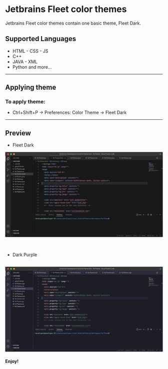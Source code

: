 # Jetbrains Fleet color themes

Jetbrains Fleet color themes contain one basic theme, Fleet Dark.

## Supported Languages

* HTML - CSS - JS
* C++
* JAVA - XML
* Python and more...
---

## Applying theme

### To apply theme:
* Ctrl+Shift+P -> Preferences: Color Theme -> Fleet Dark
---

## Preview

* Fleet Dark

![Fleet Dark Theme](preview/preview_fleet_dark.png)

<br>

* Dark Purple

![Dark Purple Theme](preview/preview_dark_purple.png)
---

**Enjoy!**
